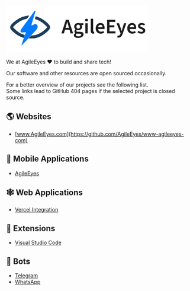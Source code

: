 <picture>
  <source media="(prefers-color-scheme: dark)" srcset="https://raw.githubusercontent.com/agileeyes/.github/main/profile/logo-dark.svg" width="120">
  <source media="(prefers-color-scheme: light)" srcset="https://raw.githubusercontent.com/agileeyes/.github/main/profile/logo-light.svg" width="120">
  <img alt="AgileEye Logo" src="https://raw.githubusercontent.com/agileeyes/.github/main/profile/logo-light.svg">
</picture>

We at AgileEyes ❤️ to build and share tech!

Our software and other resources are open sourced occasionally.

For a better overview of our projects see the following list.\
Some links lead to GitHub 404 pages if the selected project is closed source.

🌎 Websites
---
- [www.AgileEyes.com](https://github.com/AgileEyes/www-agileeyes-com)

📱 Mobile Applications
---
- [AgileEyes](https://github.com/AgileEyes/com-agileeyes-app)

🕸 Web Applications
---
- [Vercel Integration](https://github.com/AgileEyes/integration-vercel)

🔌 Extensions
---
- [Visual Studio Code](https://github.com/AgileEyes/integration-visual-studio-code)

🤖 Bots
---
- [Telegram](https://github.com/AgileEyes/bot-telegram)
- [WhatsApp](https://github.com/AgileEyes/bot-whatsapp)
